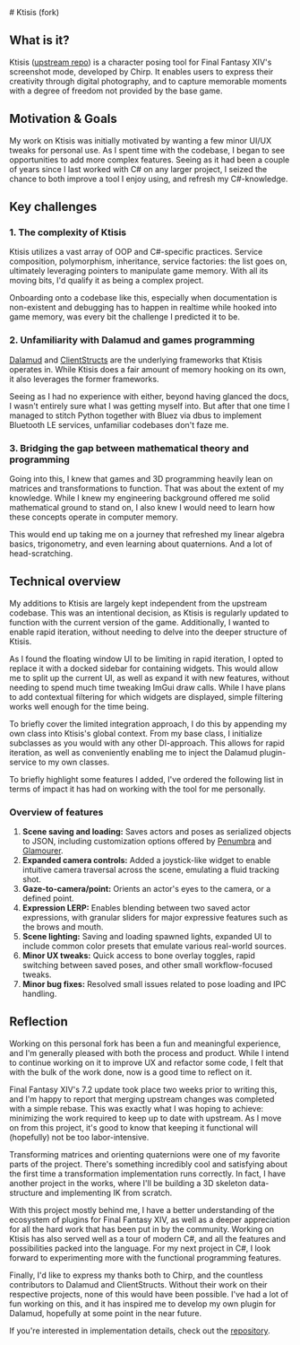 <div class="markdown">
# Ktisis (fork)

## What is it?
Ktisis ([upstream repo](https://github.com/ktisis-tools/Ktisis)) is a character posing tool for Final Fantasy XIV's screenshot mode, developed by Chirp. It enables users to express their creativity through digital photography, and to capture memorable moments with a degree of freedom not provided by the base game.

## Motivation & Goals
My work on Ktisis was initially motivated by wanting a few minor UI/UX tweaks for personal use. As I spent time with the codebase, I began to see opportunities to add more complex features. Seeing as it had been a couple of years since I last worked with C# on any larger project, I seized the chance to both improve a tool I enjoy using, and refresh my C#-knowledge.

## Key challenges

### 1. The complexity of Ktisis
Ktisis utilizes a vast array of OOP and C#-specific practices. Service composition, polymorphism, inheritance, service factories: the list goes on, ultimately leveraging pointers to manipulate game memory. With all its moving bits, I'd qualify it as being a complex project.

Onboarding onto a codebase like this, especially when documentation is non-existent and debugging has to happen in realtime while hooked into game memory, was every bit the challenge I predicted it to be. 

### 2. Unfamiliarity with Dalamud and games programming
[Dalamud](https://github.com/goatcorp/Dalamud) and [ClientStructs](https://github.com/aers/FFXIVClientStructs) are the underlying frameworks that Ktisis operates in. While Ktisis does a fair amount of memory hooking on its own, it also leverages the former frameworks. 

Seeing as I had no experience with either, beyond having glanced the docs, I wasn't entirely sure what I was getting myself into. But after that one time I managed to stitch Python together with Bluez via dbus to implement Bluetooth LE services, unfamiliar codebases don't faze me.

### 3. Bridging the gap between mathematical theory and programming
Going into this, I knew that games and 3D programming heavily lean on matrices and transformations to function. That was about the extent of my knowledge. While I knew my engineering background offered me solid mathematical ground to stand on, I also knew I would need to learn how these concepts operate in computer memory.

This would end up taking me on a journey that refreshed my linear algebra basics, trigonometry, and even learning about quaternions. And a lot of head-scratching.

## Technical overview
My additions to Ktisis are largely kept independent from the upstream codebase. This was an intentional decision, as Ktisis is regularly updated to function with the current version of the game. Additionally, I wanted to enable rapid iteration, without needing to delve into the deeper structure of Ktisis.

As I found the floating window UI to be limiting in rapid iteration, I opted to replace it with a docked sidebar for containing widgets. This would allow me to split up the current UI, as well as expand it with new features, without needing to spend much time tweaking ImGui draw calls. While I have plans to add contextual filtering for which widgets are displayed, simple filtering works well enough for the time being.

To briefly cover the limited integration approach, I do this by appending my own class into Ktisis's global context. From my base class, I initialize subclasses as you would with any other DI-approach. This allows for rapid iteration, as well as conveniently enabling me to inject the Dalamud plugin-service to my own classes.

To briefly highlight some features I added, I've ordered the following list in terms of impact it has had on working with the tool for me personally.

### Overview of features
1. **Scene saving and loading:** Saves actors and poses as serialized objects to JSON, including customization options offered by [Penumbra](https://github.com/xivdev/Penumbra) and [Glamourer](https://github.com/Ottermandias/Glamourer).
2. **Expanded camera controls:** Added a joystick-like widget to enable intuitive camera traversal across the scene, emulating a fluid tracking shot. 
3. **Gaze-to-camera/point:** Orients an actor's eyes to the camera, or a defined point.
4. **Expression LERP:** Enables blending between two saved actor expressions, with granular sliders for major expressive features such as the brows and mouth.
5. **Scene lighting:** Saving and loading spawned lights, expanded UI to include common color presets that emulate various real-world sources.
6. **Minor UX tweaks:** Quick access to bone overlay toggles, rapid switching between saved poses, and other small workflow-focused tweaks.
7. **Minor bug fixes:** Resolved small issues related to pose loading and IPC handling.

## Reflection
Working on this personal fork has been a fun and meaningful experience, and I'm generally pleased with both the process and product. While I intend to continue working on it to improve UX and refactor some code, I felt that with the bulk of the work done, now is a good time to reflect on it. 

Final Fantasy XIV's 7.2 update took place two weeks prior to writing this, and I'm happy to report that merging upstream changes was completed with a simple rebase. This was exactly what I was hoping to achieve: minimizing the work required to keep up to date with upstream. As I move on from this project, it's good to know that keeping it functional will (hopefully) not be too labor-intensive.

Transforming matrices and orienting quaternions were one of my favorite parts of the project. There's something incredibly cool and satisfying about the first time a transformation implementation runs correctly. In fact, I have another project in the works, where I'll be building a 3D skeleton data-structure and implementing IK from scratch.

With this project mostly behind me, I have a better understanding of the ecosystem of plugins for Final Fantasy XIV, as well as a deeper appreciation for all the hard work that has been put in by the community. Working on Ktisis has also served well as a tour of modern C#, and all the features and possibilities packed into the language. For my next project in C#, I look forward to experimenting more with the functional programming features. 

Finally, I'd like to express my thanks both to Chirp, and the countless contributors to Dalamud and ClientStructs. Without their work on their respective projects, none of this would have been possible. I've had a lot of fun working on this, and it has inspired me to develop my own plugin for Dalamud, hopefully at some point in the near future.

If you're interested in implementation details, check out the [repository](https://github.com/cfsen/Ktisis/tree/v0.3/lazy/lazy-imgui-7.2).
</div>
